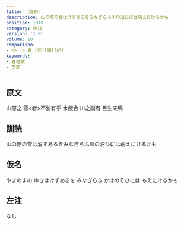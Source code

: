 ```yaml
---
title: （詠柳）
description: 山の際の雪は消ずあるをみなぎらふ川の沿ひには萌えにけるかも
position: 1849
category: 巻10
version: '1.0'
volume: 10
comparison:
- <> -> 者 [元][類][紀]
keywords:
- 春雑歌
- 季節
---
```


## 原文

山際之 雪<者>不消有乎 水飯合 川之副者 目生来鴨

## 訓読

山の際の雪は消ずあるをみなぎらふ川の沿ひには萌えにけるかも

## 仮名

やまのまの ゆきはけずあるを みなぎらふ かはのそひには もえにけるかも

## 左注

なし
